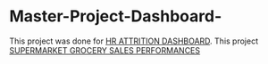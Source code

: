 # Master-Project-Dashboard-

This project was done for [HR ATTRITION DASHBOARD](https://app.powerbi.com/view?r=eyJrIjoiNjE2NzJkY2UtYzA1Yi00YmU2LTk0OWUtODQxNTc0ZDE4MTVlIiwidCI6ImNkY2JiMGUyLTlmZWEtNGY1NC04NjcwLTY3MjcwNzc5N2FkYSIsImMiOjEwfQ%3D%3D&pageName=ReportSection8540009b077d54012418).
This project [SUPERMARKET GROCERY SALES PERFORMANCES](https://app.powerbi.com/view?r=eyJrIjoiMDEyYzZlNjQtYTU3Ny00OTJiLTk4NzMtZjVhNzAyYmJlMjZiIiwidCI6ImNkY2JiMGUyLTlmZWEtNGY1NC04NjcwLTY3MjcwNzc5N2FkYSIsImMiOjEwfQ%3D%3D)
